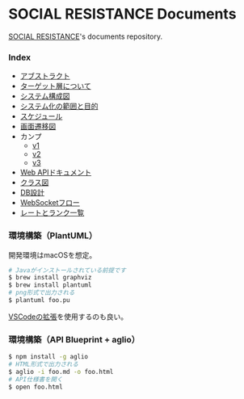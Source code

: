 # SOCIAL RESISTANCE Documents

[SOCIAL RESISTANCE](https://github.com/uyupun/social-resistance)'s documents repository.

### Index

- [アブストラクト](abstract.md)
- [ターゲット層について](target.md)
- [システム構成図](system_architecture.md)
- [システム化の範囲と目的](project_scope.md)
- [スケジュール](schedule.md)
- [画面遷移図](screen_transition.md)
- カンプ
  - [v1](https://www.figma.com/file/SYnE52gQISHkQLZV9NPJG1/Social-Resistance?node-id=0%3A1)
  - [v2](https://www.figma.com/file/SYnE52gQISHkQLZV9NPJG1/Social-Resistance?node-id=192%3A574)
  - [v3](https://www.figma.com/file/SYnE52gQISHkQLZV9NPJG1/Social-Resistance?node-id=428%3A2)
- [Web APIドキュメント](web_api.md)
- [クラス図](class.md)
- [DB設計](db.md)
- [WebSocketフロー](web_socket_flow.md)
- [レートとランク一覧](rate_and_rank.md)

### 環境構築（PlantUML）

開発環境はmacOSを想定。

```bash
# Javaがインストールされている前提です
$ brew install graphviz
$ brew install plantuml
# png形式で出力される
$ plantuml foo.pu
```

[VSCodeの拡張](https://marketplace.visualstudio.com/items?itemName=jebbs.plantuml)を使用するのも良い。

### 環境構築（API Blueprint + aglio）

```bash
$ npm install -g aglio
# HTML形式で出力される
$ aglio -i foo.md -o foo.html
# API仕様書を開く
$ open foo.html
```
